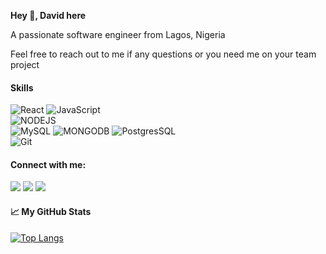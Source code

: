 **Hey 👋, David here**

A passionate software engineer from Lagos, Nigeria

Feel free to reach out to me if any questions or you need me on your team project

#### Skills

![React](https://img.shields.io/badge/React-20232A?style=for-the-badge&logo=react&logoColor=61DAFB)
![JavaScript](https://img.shields.io/badge/JavaScript-323330?style=for-the-badge&logo=javascript&logoColor=F7DF1E)\
![NODEJS](https://img.shields.io/badge/NODEJS-339933?style=for-the-badge&logo=node.js&logoColor=white)\
![MySQL](https://img.shields.io/badge/MySQL-4479A1?style=for-the-badge&logo=mysql&logoColor=white)
![MONGODB](https://img.shields.io/badge/MONGODB-47A248?style=for-the-badge&logo=mongodb&logoColor=white)
![PostgresSQL](https://img.shields.io/badge/PostgreSQL-4169E1?style=for-the-badge&logo=postgresql&logoColor=white)\
![Git](https://img.shields.io/badge/Git-F05032?style=for-the-badge&logo=git&logoColor=white)

#### Connect with me:

<a href='mailto:davidadediji@gmail.com'><img src='https://img.shields.io/badge/Gmail-D14836?style=for-the-badge&logo=gmail&logoColor=white' /></a>
<a href='https://www.linkedin.com/in/davidadediji1'><img src='https://img.shields.io/badge/LinkedIn-0077B5?style=for-the-badge&logo=linkedin&logoColor=white' /></a> 
<a href='https://twitter.com/davidadediji1'><img src='https://img.shields.io/badge/Twitter-1DA1F2?style=for-the-badge&logo=twitter&logoColor=white' /></a>
#### &#x1f4c8; My GitHub Stats

[![Top Langs](https://github-readme-stats.vercel.app/api/top-langs/?username=davidadediji&layout=compact&theme=synthwave)](https://github.com/anuraghazra/github-readme-stats)
